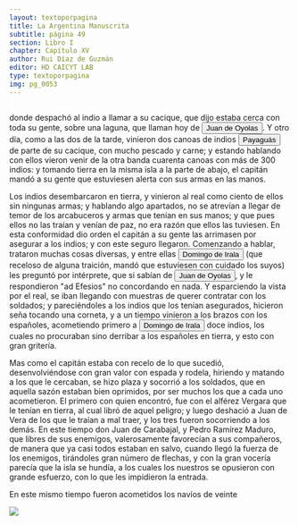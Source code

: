 ```yaml
---
layout: textoporpagina
title: La Argentina Manuscrita
subtitle: página 49
section: Libro I
chapter: Capítulo XV
author: Rui Díaz de Guzmán
editor: HD CAICYT LAB
type: textoporpagina
img: pg_0053
---
```

<div class="row">
    <div class="column">
<p>donde despachó al indio a llamar a su cacique, que dijo estaba cerca con toda su gente, sobre una laguna, que llaman hoy de <button class="balloon" data-balloon-pos="up" data-balloon-length="large" data-balloon="Refiere a la Laguna Mandiore o Lago Maniore.">Juan de Oyolas</button>. Y otro día, como a las dos de la tarde, vinieron dos canoas de indios <button class="balloon" data-balloon-pos="up" data-balloon-length="large" data-balloon="Etnia payaguaes, parte del grupo lingüístico mataco-guaycurú, poblaban el Chaco Boreal, Paraguay, de la familia guaycurú. El nombre payaguá no es el que ellos mismos se daban sino el que con cierto matiz peyorativo le dieron sus rivales y enemigos: los guaraníes. Ulrico Schmidel los denominaba de diferentes formas: llamándolos aigeiss, aigas, aeiges, aygass, aygas y aygaysen.">Payaguás</button> de parte de su cacique, con mucho pescado y carne; y estando hablando con ellos vieron venir de la otra banda cuarenta canoas con más de 300 indios: y tomando tierra en la misma isla a la parte de abajo, el capitán mandó a su gente que estuviesen alerta con sus armas en las manos.</p> <p>Los indios desembarcaron en tierra, y vinieron al real como ciento de ellos sin ningunas armas; y hablando algo apartados, no se atrevían a llegar de temor de los arcabuceros y armas que tenían en sus manos; y que pues ellos no las traían y venían de paz, no era razón que ellos las tuviesen. En esta conformidad dio orden el capitán a su gente las arrimasen por asegurar a los indios; y con este seguro llegaron. Comenzando a hablar, trataron muchas cosas diversas, y entre ellas <button class="balloon" data-balloon-pos="up" data-balloon-length="large" data-balloon="Castilla, 1509 - Asunción del Paraguay, 03/10/1556. Conquistador y colonizador español. Ocupó tres veces el cargo de gobernador interino del Río de la Plata y del Paraguay, en los períodos de 1539 a 1542, de 1544 hasta 1548 y por último desde 1549. Carlos V lo nombró como titular en el cargo en 1555, lo sería hasta su fallecimiento.">Domingo de Irala</button> (que receloso de alguna traición, mandó que estuviesen con cuidado los suyos) les preguntó por intérprete, que si sabían de <button class="balloon" data-balloon-pos="up" data-balloon-length="large" data-balloon="Refiere a Juan de Ayolas (Briviesca de la Bureba, Castilla, 1493 o ¿1510?–Candelaria del Chaco Boreal, gobernación del Río de la Plata y del Paraguay, 1538), explorador español, fundador de la primera Buenos Aires, acompañando al adelantado Pedro de Mendoza, y que fuera nombrado como teniente de gobernador general de Asunción en 1537, para convertirse luego en gobernador del Río de la Plata y del Paraguay pero nunca ejercería como tal por estar en plena exploración.">Juan de Oyolas</button>, y le respondieron &quot;ad Efesios&quot; no concordando en nada. Y esparciendo la vista por el real, se iban llegando con muestras de querer contratar con los soldados; y pareciéndoles a los indios que los tenían asegurados, hicieron seña tocando una corneta, y a un tiempo vinieron a los brazos con los españoles, acometiendo primero a <button class="balloon" data-balloon-pos="up" data-balloon-length="large" data-balloon=" Castilla, 1509 - Asunción del Paraguay, 03/10/1556. Conquistador y colonizador español. Ocupó tres veces el cargo de gobernador interino del Río de la Plata y del Paraguay, en los períodos de 1539 a 1542, de 1544 hasta 1548 y por último desde 1549. Carlos V lo nombró como titular en el cargo en 1555, lo sería hasta su fallecimiento.">Domingo de Irala</button> doce indios, los cuales no procuraban sino derribar a los españoles en tierra, y esto con gran gritería.</p> <p>Mas como el capitán estaba con recelo de lo que sucedió, desenvolviéndose con gran valor con espada y rodela, hiriendo y matando a los que le cercaban, se hizo plaza y socorrió a los soldados, que en aquella sazón estaban bien oprimidos, por ser muchos los que a cada uno acometieron. El primero con quien encontró, fue con el alférez Vergara que le tenían en tierra, al cual libró de aquel peligro; y luego deshació a Juan de Vera de los que le traían a mal traer, y los tres fueron socorriendo a los demás. En este tiempo don Juan de Carabajal, y Pedro Ramírez Maduro, que libres de sus enemigos, valerosamente favorecían a sus compañeros, de manera que ya casi todos estaban en salvo, cuando llegó la fuerza de los enemigos, tirándoles gran número de flechas, y con la gran vocería parecía que la isla se hundía, a los cuales los nuestros se opusieron con grande esfuerzo, con lo que les impidieron la entrada.</p> <p>En este mismo tiempo fueron acometidos los navíos de veinte</p></div>

<div class="column">
<a href="{{site.baseurl}}/assets/img/argentina_manuscrita/{{page.img}}.jpg"><img src="{{site.baseurl}}/assets/img/argentina_manuscrita/{{page.img}}.jpg"></a>
</div>
</div>